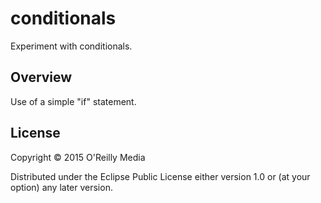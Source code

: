 # conditionals

Experiment with conditionals.

## Overview

Use of a simple "if" statement.

## License

Copyright © 2015 O'Reilly Media

Distributed under the Eclipse Public License either version 1.0 or (at your option) any later version.
